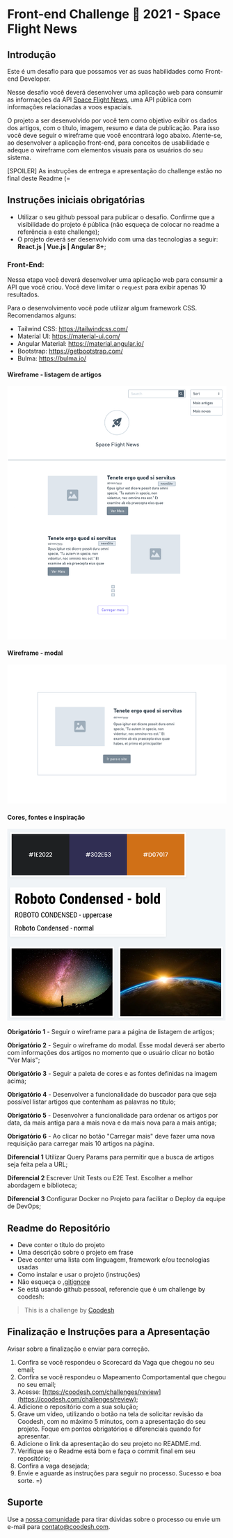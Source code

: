 # Front-end Challenge 🏅 2021 - Space Flight News

## Introdução

Este é um desafio para que possamos ver as suas habilidades como Front-end Developer.

Nesse desafio você deverá desenvolver uma aplicação web para consumir as informações da API [Space Flight News](https://api.spaceflightnewsapi.net/v3/documentation), uma API pública com informações relacionadas a voos espaciais. 

O projeto a ser desenvolvido por você tem como objetivo exibir os dados dos artigos, com o título, imagem, resumo e data de publicação. Para isso você deve seguir o wireframe que você encontrará logo abaixo. Atente-se, ao desenvolver a aplicação front-end, para conceitos de usabilidade e adeque o wireframe com elementos visuais para os usuários do seu sistema.

[SPOILER] As instruções de entrega e apresentação do challenge estão no final deste Readme (=

## Instruções iniciais obrigatórias

- Utilizar o seu github pessoal para publicar o desafio. Confirme que a visibilidade do projeto é pública (não esqueça de colocar no readme a referência a este challenge);
- O projeto deverá ser desenvolvido com uma das tecnologias a seguir: **React.js | Vue.js | Angular 8+**;

### Front-End:

Nessa etapa você deverá desenvolver uma aplicação web para consumir a API que você criou. Você deve limitar o `request` para exibir apenas 10 resultados.

Para o desenvolvimento você pode utilizar algum framework CSS. Recomendamos alguns:
- Tailwind CSS: https://tailwindcss.com/
- Material UI: https://material-ui.com/
- Angular Material: https://material.angular.io/
- Bootstrap: https://getbootstrap.com/
- Bulma: https://bulma.io/

#### Wireframe - listagem de artigos

![Wireframe](./img/wireframe.png) 

#### Wireframe - modal

![Wireframe](./img/wireframe-modal.png) 


#### Cores, fontes e inspiração

![Cores, fontes e inspiração](./img/font-colors.png)

**Obrigatório 1** - Seguir o wireframe para a página de listagem de artigos;

**Obrigatório 2** - Seguir o wireframe do modal. Esse modal deverá ser aberto com informações dos artigos no momento que o usuário clicar no botão "Ver Mais";

**Obrigatório 3** - Seguir a paleta de cores e as fontes definidas na imagem acima;

**Obrigatório 4** - Desenvolver a funcionalidade do buscador para que seja possível listar artigos que contenham as palavras no título;

**Obrigatório 5** - Desenvolver a funcionalidade para ordenar os artigos por data, da mais antiga para a mais nova e da mais nova para a mais antiga;

**Obrigatório 6** - Ao clicar no botão "Carregar mais" deve fazer uma nova requisição para carregar mais 10 artigos na página.

**Diferencial 1** Utilizar Query Params para permitir que a busca de artigos seja feita pela a URL;

**Diferencial 2** Escrever Unit Tests ou E2E Test. Escolher a melhor abordagem e biblioteca;

**Diferencial 3** Configurar Docker no Projeto para facilitar o Deploy da equipe de DevOps;

## Readme do Repositório

- Deve conter o título do projeto
- Uma descrição sobre o projeto em frase
- Deve conter uma lista com linguagem, framework e/ou tecnologias usadas
- Como instalar e usar o projeto (instruções)
- Não esqueça o [.gitignore](https://www.toptal.com/developers/gitignore)
- Se está usando github pessoal, referencie que é um challenge by coodesh:  

>  This is a challenge by [Coodesh](https://coodesh.com/)

## Finalização e Instruções para a Apresentação

Avisar sobre a finalização e enviar para correção.

1. Confira se você respondeu o Scorecard da Vaga que chegou no seu email;
2. Confira se você respondeu o Mapeamento Comportamental que chegou no seu email;
3. Acesse: [https://coodesh.com/challenges/review](https://coodesh.com/challenges/review);
4. Adicione o repositório com a sua solução;
5. Grave um vídeo, utilizando o botão na tela de solicitar revisão da Coodesh, com no máximo 5 minutos, com a apresentação do seu projeto. Foque em pontos obrigatórios e diferenciais quando for apresentar.
6. Adicione o link da apresentação do seu projeto no README.md.
7. Verifique se o Readme está bom e faça o commit final em seu repositório;
8. Confira a vaga desejada;
9. Envie e aguarde as instruções para seguir no processo. Sucesso e boa sorte. =)


## Suporte

Use a [nossa comunidade](https://coodesh.com/desenvolvedores#community) para tirar dúvidas sobre o processo ou envie um e-mail para contato@coodesh.com.


